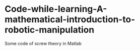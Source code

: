 # Code-while-learning-A-mathematical-introduction-to-robotic-manipulation
Some code of screw theory in Matlab
